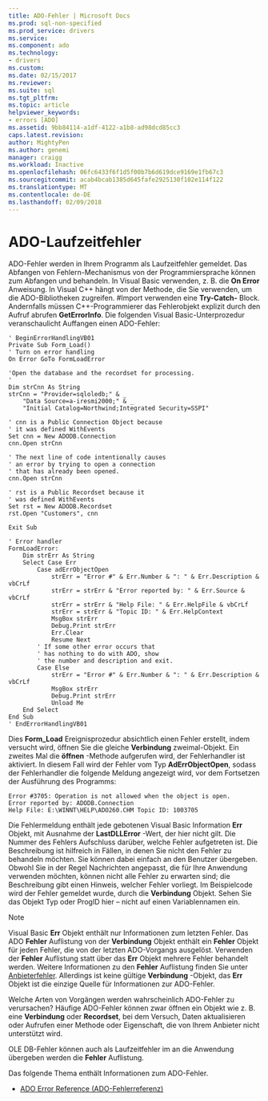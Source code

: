 ```yaml
---
title: ADO-Fehler | Microsoft Docs
ms.prod: sql-non-specified
ms.prod_service: drivers
ms.service: 
ms.component: ado
ms.technology:
- drivers
ms.custom: 
ms.date: 02/15/2017
ms.reviewer: 
ms.suite: sql
ms.tgt_pltfrm: 
ms.topic: article
helpviewer_keywords:
- errors [ADO]
ms.assetid: 9bb84114-a1df-4122-a1b8-ad98dcd85cc3
caps.latest.revision: 
author: MightyPen
ms.author: genemi
manager: craigg
ms.workload: Inactive
ms.openlocfilehash: 06fc6433f6f1d5f00b7b6d619dce9169e1fb67c3
ms.sourcegitcommit: acab4bcab1385d645fafe2925130f102e114f122
ms.translationtype: MT
ms.contentlocale: de-DE
ms.lasthandoff: 02/09/2018
---
```

# <a name="ado-run-time-errors"></a>ADO-Laufzeitfehler
ADO-Fehler werden in Ihrem Programm als Laufzeitfehler gemeldet. Das Abfangen von Fehlern-Mechanismus von der Programmiersprache können zum Abfangen und behandeln. In Visual Basic verwenden, z. B. die **On Error** Anweisung. In Visual C++ hängt von der Methode, die Sie verwenden, um die ADO-Bibliotheken zugreifen. #Import verwenden eine **Try-Catch-** Block. Andernfalls müssen C++-Programmierer das Fehlerobjekt explizit durch den Aufruf abrufen **GetErrorInfo**. Die folgenden Visual Basic-Unterprozedur veranschaulicht Auffangen einen ADO-Fehler:

```
' BeginErrorHandlingVB01
Private Sub Form_Load()
' Turn on error handling
On Error GoTo FormLoadError

'Open the database and the recordset for processing.
'
Dim strCnn As String
strCnn = "Provider=sqloledb;" & _
    "Data Source=a-iresmi2000;" & _
    "Initial Catalog=Northwind;Integrated Security=SSPI"

' cnn is a Public Connection Object because
' it was defined WithEvents
Set cnn = New ADODB.Connection
cnn.Open strCnn

' The next line of code intentionally causes
' an error by trying to open a connection
' that has already been opened.
cnn.Open strCnn

' rst is a Public Recordset because it
' was defined WithEvents
Set rst = New ADODB.Recordset
rst.Open "Customers", cnn

Exit Sub

' Error handler
FormLoadError:
    Dim strErr As String
    Select Case Err
        Case adErrObjectOpen
            strErr = "Error #" & Err.Number & ": " & Err.Description & vbCrLf
            strErr = strErr & "Error reported by: " & Err.Source & vbCrLf
            strErr = strErr & "Help File: " & Err.HelpFile & vbCrLf
            strErr = strErr & "Topic ID: " & Err.HelpContext
            MsgBox strErr
            Debug.Print strErr
            Err.Clear
            Resume Next
        ' If some other error occurs that
        ' has nothing to do with ADO, show
        ' the number and description and exit.
        Case Else
            strErr = "Error #" & Err.Number & ": " & Err.Description & vbCrLf
            MsgBox strErr
            Debug.Print strErr
            Unload Me
    End Select
End Sub
' EndErrorHandlingVB01
```

 Dies **Form_Load** Ereignisprozedur absichtlich einen Fehler erstellt, indem versucht wird, öffnen Sie die gleiche **Verbindung** zweimal-Objekt. Ein zweites Mal die **öffnen** -Methode aufgerufen wird, der Fehlerhandler ist aktiviert. In diesem Fall wird der Fehler vom Typ **AdErrObjectOpen**, sodass der Fehlerhandler die folgende Meldung angezeigt wird, vor dem Fortsetzen der Ausführung des Programms:

```
Error #3705: Operation is not allowed when the object is open.
Error reported by: ADODB.Connection
Help File: E:\WINNT\HELP\ADO260.CHM Topic ID: 1003705
```

 Die Fehlermeldung enthält jede gebotenen Visual Basic Information **Err** Objekt, mit Ausnahme der **LastDLLError** -Wert, der hier nicht gilt. Die Nummer des Fehlers Aufschluss darüber, welche Fehler aufgetreten ist. Die Beschreibung ist hilfreich in Fällen, in denen Sie nicht den Fehler zu behandeln möchten. Sie können dabei einfach an den Benutzer übergeben. Obwohl Sie in der Regel Nachrichten angepasst, die für Ihre Anwendung verwenden möchten, können nicht alle Fehler zu erwarten sind; die Beschreibung gibt einen Hinweis, welcher Fehler vorliegt. Im Beispielcode wird der Fehler gemeldet wurde, durch die **Verbindung** Objekt. Sehen Sie das Objekt Typ oder ProgID hier – nicht auf einen Variablennamen ein.

> [!NOTE]
>  Visual Basic **Err** Objekt enthält nur Informationen zum letzten Fehler. Das ADO **Fehler** Auflistung von der **Verbindung** Objekt enthält ein **Fehler** Objekt für jeden Fehler, die von der letzten ADO-Vorgangs ausgelöst. Verwenden der **Fehler** Auflistung statt über das **Err** Objekt mehrere Fehler behandelt werden. Weitere Informationen zu den **Fehler** Auflistung finden Sie unter [Anbieterfehler](../../../ado/guide/data/provider-errors.md). Allerdings ist keine gültige **Verbindung** -Objekt, das **Err** Objekt ist die einzige Quelle für Informationen zur ADO-Fehler.

 Welche Arten von Vorgängen werden wahrscheinlich ADO-Fehler zu verursachen? Häufige ADO-Fehler können zwar öffnen ein Objekt wie z. B. eine **Verbindung** oder **Recordset**, bei dem Versuch, Daten aktualisieren oder Aufrufen einer Methode oder Eigenschaft, die von Ihrem Anbieter nicht unterstützt wird.

 OLE DB-Fehler können auch als Laufzeitfehler im an die Anwendung übergeben werden die **Fehler** Auflistung.

 Das folgende Thema enthält Informationen zum ADO-Fehler.

-   [ADO Error Reference (ADO-Fehlerreferenz)](../../../ado/guide/data/ado-error-reference.md)
